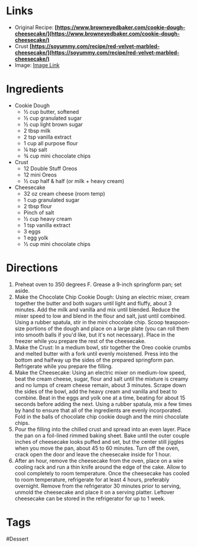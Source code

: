 # Links
* Original Recipe: **[https://www.browneyedbaker.com/cookie-dough-cheesecake/](https://www.browneyedbaker.com/cookie-dough-cheesecake/)**
* Crust **[https://soyummy.com/recipe/red-velvet-marbled-cheesecake/](https://soyummy.com/recipe/red-velvet-marbled-cheesecake/)**
* Image: [Image Link](https://photos.google.com/share/AF1QipOJE74onaEpmZ7Frb8ECRZy8ZsM2Y4rInvqpsRxMjzu3TZesTQQ5CLolJPADUcQPg/photo/AF1QipM7s3tSCyb8-_UCPLpD8tt9NDTI98kxu8xQSijL?key=TXRaT2NiWHllSUQxRUFKa0xHMDFrX19IZFkzVER3)
# Ingredients
- Cookie Dough
	- ½ cup butter, softened
	- ½ cup granulated sugar
	- ½ cup light brown sugar
	- 2 tbsp milk
	- 2 tsp vanilla extract
	- 1 cup all purpose flour
	- ¼ tsp salt
	- ¾ cup mini chocolate chips
- Crust
	- 12 Double Stuff Oreos
	- 12 mini Oreos
	- ½ cup half & half (or milk + heavy cream)
- Cheesecake
	- 32 oz cream cheese (room temp)
	- 1 cup granulated sugar
	- 2 tbsp flour
	- Pinch of salt
	- ½ cup heavy cream
	- 1 tsp vanilla extract
	- 3 eggs
	- 1 egg yolk
	- ½ cup mini chocolate chips
# Directions
1. Preheat oven to 350 degrees F. Grease a 9-inch springform pan; set aside.
2. Make the Chocolate Chip Cookie Dough: Using an electric mixer, cream together the butter and both sugars until light and fluffy, about 3 minutes. Add the milk and vanilla and mix until blended. Reduce the mixer speed to low and blend in the flour and salt, just until combined. Using a rubber spatula, stir in the mini chocolate chip. Scoop teaspoon-size portions of the dough and place on a large plate (you can roll them into smooth balls if you'd like, but it's not necessary). Place in the freezer while you prepare the rest of the cheesecake.
3. Make the Crust: In a medium bowl, stir together the Oreo cookie crumbs and melted butter with a fork until evenly moistened. Press into the bottom and halfway up the sides of the prepared springform pan. Refrigerate while you prepare the filling.
4. Make the Cheesecake: Using an electric mixer on medium-low speed, beat the cream cheese, sugar, flour and salt until the mixture is creamy and no lumps of cream cheese remain, about 3 minutes. Scrape down the sides of the bowl, add the heavy cream and vanilla and beat to combine. Beat in the eggs and yolk one at a time, beating for about 15 seconds before adding the next. Using a rubber spatula, mix a few times by hand to ensure that all of the ingredients are evenly incorporated. Fold in the balls of chocolate chip cookie dough and the mini chocolate chips.
5. Pour the filling into the chilled crust and spread into an even layer. Place the pan on a foil-lined rimmed baking sheet. Bake until the outer couple inches of cheesecake looks puffed and set, but the center still jiggles when you move the pan, about 45 to 60 minutes. Turn off the oven, crack open the door and leave the cheesecake inside for 1 hour.
6. After an hour, remove the cheesecake from the oven, place on a wire cooling rack and run a thin knife around the edge of the cake. Allow to cool completely to room temperature. Once the cheesecake has cooled to room temperature, refrigerate for at least 4 hours, preferably overnight. Remove from the refrigerator 30 minutes prior to serving, unmold the cheesecake and place it on a serving platter. Leftover cheesecake can be stored in the refrigerator for up to 1 week.
# Tags
#Dessert 